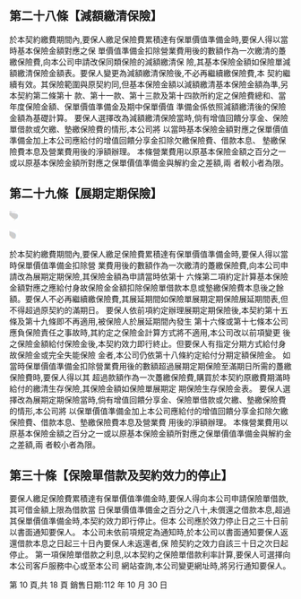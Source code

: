 
## 第二十八條【減額繳清保險】

於本契約繳費期間內,要保人繳足保險費累積達有保單價值準備金時,要保人得以當時基本保險金額對應之保 單價值準備金扣除營業費用後的數額作為一次繳清的躉繳保險費,向本公司申請改保同類保險的減額繳清保 險,其基本保險金額如保險單減額繳清保險金額表。要保人變更為減額繳清保險後,不必再繼續繳保險費,本 契約繼續有效。其保險範圍與原契約同,但基本保險金額以減額繳清基本保險金額為準,另本契約第二條第十 款、第十一款、第十三款及第十四款所約定之保險費總和、當年度保險金額、保單價值準備金及期中保單價值 準備金係依照減額繳清後的保險金額為基礎計算。 要保人選擇改為減額繳清保險當時,倘有增值回饋分享金、保險單借款或欠繳、墊繳保險費的情形,本公司將 以當時基本保險金額對應之保單價值準備金加上本公司應給付的增值回饋分享金扣除欠繳保險費、借款本息、
墊繳保險費本息及營業費用後的淨額辦理。 本條營業費用以原基本保險金額之百分之一或以原基本保險金額所對應之保單價值準備金與解約金之差額,兩 者較小者為限。

## 第二十九條【展期定期保險】 

![0_Image_0.Png](0_Image_0.Png)

![0_Image_1.Png](0_Image_1.Png)

於本契約繳費期間內,要保人繳足保險費累積達有保單價值準備金時,要保人得以當時保單價值準備金扣除營 業費用後的數額作為一次繳清的躉繳保險費,向本公司申請改為展期定期保險,其保險金額為申請當時依第十 六條第二項約定計算基本保險金額對應之應給付身故保險金金額扣除保險單借款本息或墊繳保險費本息後之餘 額。要保人不必再繼續繳保險費,其展延期間如保險單展期定期保險展延期間表,但不得超過原契約的滿期日。 要保人依前項約定辦理展期定期保險後,本契約第十五條及第十九條即不再適用,被保險人於展延期間內發生 第十六條或第十七條本公司應負保險責任之事故時,其約定之保險金計算方式將不適用,本公司改以前項變更 後之保險金額給付保險金後,本契約效力即行終止。但要保人有指定分期方式給付身故保險金或完全失能保險 金者,本公司仍依第十八條約定給付分期定額保險金。 如當時保單價值準備金扣除營業費用後的數額超過展期定期保險至滿期日所需的躉繳保險費時,要保人得以其 超過款額作為一次躉繳保險費,購買於本契約原繳費期滿時給付的繳清生存保險,其保險金額如保險單展期定 期保險生存保險金表。 要保人選擇改為展期定期保險當時,倘有增值回饋分享金、保險單借款或欠繳、墊繳保險費的情形,本公司將 以保單價值準備金加上本公司應給付的增值回饋分享金扣除欠繳保險費、借款本息、墊繳保險費本息及營業費 用後的淨額辦理。 本條營業費用以原基本保險金額之百分之一或以原基本保險金額所對應之保單價值準備金與解約金之差額,兩 者較小者為限。

## 第三十條【保險單借款及契約效力的停止】

要保人繳足保險費累積達有保單價值準備金時,要保人得向本公司申請保險單借款,其可借金額上限為借款當 日保單價值準備金之百分之八十,未償還之借款本息,超過其保單價值準備金時,本契約效力即行停止。但本 公司應於效力停止日之三十日前以書面通知要保人。 本公司未依前項規定為通知時,於本公司以書面通知要保人返還借款本息之日起三十日內要保人未返還者,保 險契約之效力自該三十日之次日起停止。 第一項保險單借款之利息,以本契約之保險單借款利率計算,要保人可選擇向本公司客戶服務中心或至本公司 網站查詢,本公司變更網址時,將另行通知要保人。

第 10 頁,共 18 頁 銷售日期:112 年 10 月 30 日
